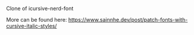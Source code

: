 Clone of icursive-nerd-font

More can be found here: https://www.sainnhe.dev/post/patch-fonts-with-cursive-italic-styles/
